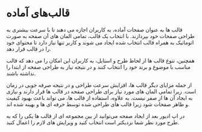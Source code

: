 # قالب‌های آماده



قالب ها به عنوان صفحات آماده، به کاربران اجازه می دهند تا با سرعت بیشتری به طراحی صفحات خود بپردازند. با انتخاب یک قالب، تمامی المان های آن صفحه به صورت اتوماتیک به همراه قالب انتخاب شده ایجاد می شوند و کاربر تنها نیاز دارد تا محتوای خود را در قالب قرار دهد.

همچنین، تنوع قالب ها از لحاظ طرح و استایل، به کاربران این امکان را می دهد که قالب مناسب با موضوع و برند خود را انتخاب کنند و در نتیجه نیاز به طراحی صفحه از ابتدا را نداشته باشند.

از جمله مزایای دیگر قالب ها، افزایش سرعت طراحی و در نتیجه صرفه جویی در زمان است. زیرا تمامی المان های مورد نیاز برای طراحی صفحه در قالب ها قرار دارند و نیازی به ایجاد آن ها از صفر نیست. به علاوه، استفاده از قالب ها، می تواند باعث بهبود کیفیت و ظاهر صفحات شود زیرا قالب های طراحی شده توسط حرفه ای ها و بهینه شده اند.

در اپ ادیور بعد از ایجاد صفحه می‌توانید از بین مجموعه ای از قالب ها یکی را که به طرح مورد نظر شما نزدیکتر است انتخاب کنید و ویرایش های لازم را اعمال کنید.